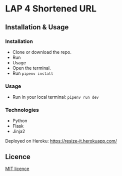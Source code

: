 # LAP 4 Shortened URL

## Installation & Usage

### Installation
* Clone or download the repo.
* Run 
* Usage
* Open the terminal.
* Run `pipenv install`

### Usage
* Run in your local terminal: `pipenv run dev`

### Technologies
* Python
* Flask
* Jinja2

Deployed on Heroku: https://resize-it.herokuapp.com/

## Licence
[MIT licence](https://opensource.org/licenses/mit-license.php)
